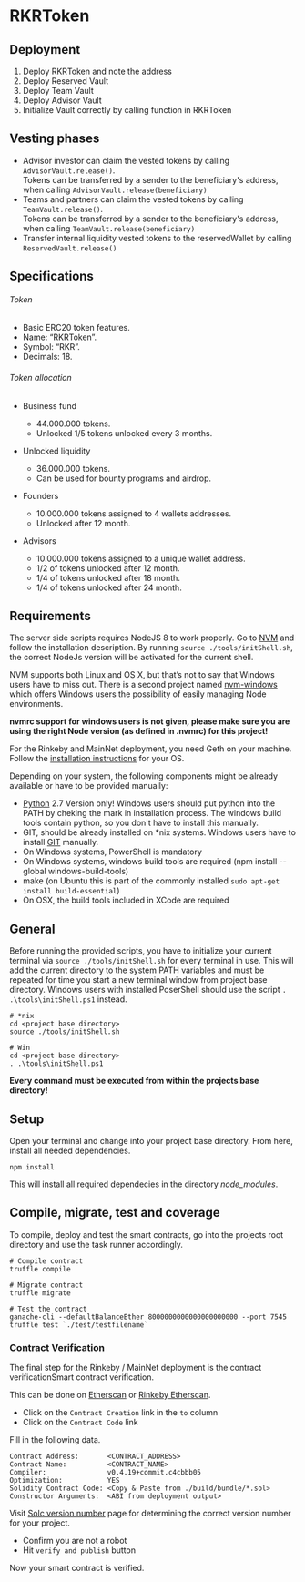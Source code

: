 # RKRToken

## Deployment
1. Deploy RKRToken and note the address
2. Deploy Reserved Vault
3. Deploy Team Vault
4. Deploy Advisor Vault
5. Initialize Vault correctly by calling function in RKRToken


## Vesting phases
* Advisor investor can claim the vested tokens by calling `AdvisorVault.release()`.  
Tokens can be transferred by a sender to the beneficiary's address, when calling `AdvisorVault.release(beneficiary)`
* Teams and partners can claim the vested tokens by calling `TeamVault.release()`.  
Tokens can be transferred by a sender to the beneficiary's address, when calling `TeamVault.release(beneficiary)`
* Transfer internal liquidity vested tokens to the reservedWallet by calling `ReservedVault.release()`

## Specifications
###### Token
* Basic ERC20 token features.
* Name: “RKRToken”.
* Symbol: “RKR”.
* Decimals: 18.

###### Token allocation
* Business fund
    * 44.000.000 tokens.
    * Unlocked 1/5 tokens unlocked every 3 months.
    
* Unlocked liquidity
    * 36.000.000 tokens.
    * Can be used for bounty programs and airdrop.

* Founders
    * 10.000.000 tokens assigned to 4 wallets addresses.
    * Unlocked after 12 month.

* Advisors
    * 10.000.000 tokens assigned to a unique wallet address.
    * 1/2 of tokens unlocked after 12 month.
    * 1/4 of tokens unlocked after 18 month.
    * 1/4 of tokens unlocked after 24 month.



## Requirements
The server side scripts requires NodeJS 8 to work properly.
Go to [NVM](https://github.com/creationix/nvm) and follow the installation description.
By running `source ./tools/initShell.sh`, the correct NodeJs version will be activated for the current shell.

NVM supports both Linux and OS X, but that’s not to say that Windows users have to miss out. There is a second project named [nvm-windows](https://github.com/coreybutler/nvm-windows) which offers Windows users the possibility of easily managing Node environments.

__nvmrc support for windows users is not given, please make sure you are using the right Node version (as defined in .nvmrc) for this project!__

For the Rinkeby and MainNet deployment, you need Geth on your machine.
Follow the [installation instructions](https://github.com/ethereum/go-ethereum/wiki/Building-Ethereum) for your OS.

Depending on your system, the following components might be already available or have to be provided manually:
* [Python](https://www.python.org/downloads/windows/) 2.7 Version only! Windows users should put python into the PATH by cheking the mark in installation process. The windows build tools contain python, so you don't have to install this manually.
* GIT, should be already installed on *nix systems. Windows users have to install [GIT](http://git-scm.com/download/win) manually.
* On Windows systems, PowerShell is mandatory
* On Windows systems, windows build tools are required (npm install --global windows-build-tools)
* make (on Ubuntu this is part of the commonly installed `sudo apt-get install build-essential`)
* On OSX, the build tools included in XCode are required

## General
Before running the provided scripts, you have to initialize your current terminal via `source ./tools/initShell.sh` for every terminal in use. This will add the current directory to the system PATH variables and must be repeated for time you start a new terminal window from project base directory. Windows users with installed PoserShell should use the script `. .\tools\initShell.ps1` instead.
```
# *nix
cd <project base directory>
source ./tools/initShell.sh

# Win
cd <project base directory>
. .\tools\initShell.ps1
```

__Every command must be executed from within the projects base directory!__

## Setup
Open your terminal and change into your project base directory. From here, install all needed dependencies.
```
npm install
```
This will install all required dependecies in the directory _node_modules_.

## Compile, migrate, test and coverage
To compile, deploy and test the smart contracts, go into the projects root directory and use the task runner accordingly.
```
# Compile contract
truffle compile

# Migrate contract
truffle migrate

# Test the contract
ganache-cli --defaultBalanceEther 8000000000000000000000 --port 7545
truffle test `./test/testfilename`
```

### Contract Verification
The final step for the Rinkeby / MainNet deployment is the contract verificationSmart contract verification.

This can be done on [Etherscan](https://etherscan.io/address/<REAL_ADDRESS_HERE>) or [Rinkeby Etherscan](https://rinkeby.etherscan.io/address/<REAL_ADDRESS_HERE>).
- Click on the `Contract Creation` link in the `to` column
- Click on the `Contract Code` link

Fill in the following data.
```
Contract Address:       <CONTRACT_ADDRESS>
Contract Name:          <CONTRACT_NAME>
Compiler:               v0.4.19+commit.c4cbbb05
Optimization:           YES
Solidity Contract Code: <Copy & Paste from ./build/bundle/*.sol>
Constructor Arguments:  <ABI from deployment output>
```
Visit [Solc version number](https://github.com/ethereum/solc-bin/tree/gh-pages/bin) page for determining the correct version number for your project.

- Confirm you are not a robot
- Hit `verify and publish` button

Now your smart contract is verified.
